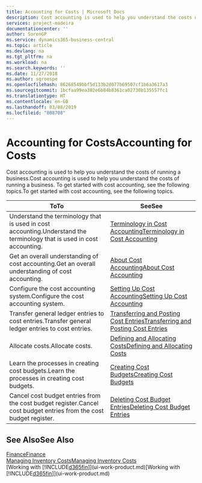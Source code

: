 ```yaml
---
title: Accounting for Costs | Microsoft Docs
description: Cost accounting is used to help you understand the costs of running a business. To get started with cost accounting, see the following topics.
services: project-madeira
documentationcenter: ''
author: SorenGP
ms.service: dynamics365-business-central
ms.topic: article
ms.devlang: na
ms.tgt_pltfrm: na
ms.workload: na
ms.search.keywords: ''
ms.date: 11/27/2018
ms.author: sgroespe
ms.openlocfilehash: 86268549bbf5d133b2d077b69507cf1b6a3617a3
ms.sourcegitcommit: 1bcfaa99ea302e6b84b8361ca02730b135557fc1
ms.translationtype: HT
ms.contentlocale: en-GB
ms.lasthandoff: 03/08/2019
ms.locfileid: "808708"
---
```

# <a name="accounting-for-costs"></a><span data-ttu-id="8b18e-104">Accounting for Costs</span><span class="sxs-lookup"><span data-stu-id="8b18e-104">Accounting for Costs</span></span>
<span data-ttu-id="8b18e-105">Cost accounting is used to help you understand the costs of running a business.</span><span class="sxs-lookup"><span data-stu-id="8b18e-105">Cost accounting is used to help you understand the costs of running a business.</span></span> <span data-ttu-id="8b18e-106">To get started with cost accounting, see the following topics.</span><span class="sxs-lookup"><span data-stu-id="8b18e-106">To get started with cost accounting, see the following topics.</span></span>  

|<span data-ttu-id="8b18e-107">To</span><span class="sxs-lookup"><span data-stu-id="8b18e-107">To</span></span>|<span data-ttu-id="8b18e-108">See</span><span class="sxs-lookup"><span data-stu-id="8b18e-108">See</span></span>|  
|--------|---------|  
|<span data-ttu-id="8b18e-109">Understand the terminology that is used in cost accounting.</span><span class="sxs-lookup"><span data-stu-id="8b18e-109">Understand the terminology that is used in cost accounting.</span></span>|[<span data-ttu-id="8b18e-110">Terminology in Cost Accounting</span><span class="sxs-lookup"><span data-stu-id="8b18e-110">Terminology in Cost Accounting</span></span>](finance-terminology-in-cost-accounting.md)|  
|<span data-ttu-id="8b18e-111">Get an overall understanding of cost accounting.</span><span class="sxs-lookup"><span data-stu-id="8b18e-111">Get an overall understanding of cost accounting.</span></span>|[<span data-ttu-id="8b18e-112">About Cost Accounting</span><span class="sxs-lookup"><span data-stu-id="8b18e-112">About Cost Accounting</span></span>](finance-about-cost-accounting.md)|  
|<span data-ttu-id="8b18e-113">Configure the cost accounting system.</span><span class="sxs-lookup"><span data-stu-id="8b18e-113">Configure the cost accounting system.</span></span>|[<span data-ttu-id="8b18e-114">Setting Up Cost Accounting</span><span class="sxs-lookup"><span data-stu-id="8b18e-114">Setting Up Cost Accounting</span></span>](finance-set-up-cost-accounting.md)|  
|<span data-ttu-id="8b18e-115">Transfer general ledger entries to cost entries.</span><span class="sxs-lookup"><span data-stu-id="8b18e-115">Transfer general ledger entries to cost entries.</span></span>|[<span data-ttu-id="8b18e-116">Transferring and Posting Cost Entries</span><span class="sxs-lookup"><span data-stu-id="8b18e-116">Transferring and Posting Cost Entries</span></span>](finance-transfer-and-post-cost-entries.md)|  
|<span data-ttu-id="8b18e-117">Allocate costs.</span><span class="sxs-lookup"><span data-stu-id="8b18e-117">Allocate costs.</span></span>|[<span data-ttu-id="8b18e-118">Defining and Allocating Costs</span><span class="sxs-lookup"><span data-stu-id="8b18e-118">Defining and Allocating Costs</span></span>](finance-define-and-allocate-costs.md)|  
|<span data-ttu-id="8b18e-119">Learn the processes in creating cost budgets.</span><span class="sxs-lookup"><span data-stu-id="8b18e-119">Learn the processes in creating cost budgets.</span></span>|[<span data-ttu-id="8b18e-120">Creating Cost Budgets</span><span class="sxs-lookup"><span data-stu-id="8b18e-120">Creating Cost Budgets</span></span>](finance-create-cost-budgets.md)|
|<span data-ttu-id="8b18e-121">Cancel cost budget entries from the cost budget register.</span><span class="sxs-lookup"><span data-stu-id="8b18e-121">Cancel cost budget entries from the cost budget register.</span></span>|[<span data-ttu-id="8b18e-122">Deleting Cost Budget Entries</span><span class="sxs-lookup"><span data-stu-id="8b18e-122">Deleting Cost Budget Entries</span></span>](finance-how-to-delete-cost-budget-entries.md)| 


## <a name="see-also"></a><span data-ttu-id="8b18e-123">See Also</span><span class="sxs-lookup"><span data-stu-id="8b18e-123">See Also</span></span>  
[<span data-ttu-id="8b18e-124">Finance</span><span class="sxs-lookup"><span data-stu-id="8b18e-124">Finance</span></span>](finance.md)  
[<span data-ttu-id="8b18e-125">Managing Inventory Costs</span><span class="sxs-lookup"><span data-stu-id="8b18e-125">Managing Inventory Costs</span></span>](finance-manage-inventory-costs.md)  
<span data-ttu-id="8b18e-126">[Working with [!INCLUDE[d365fin](includes/d365fin_md.md)]](ui-work-product.md)</span><span class="sxs-lookup"><span data-stu-id="8b18e-126">[Working with [!INCLUDE[d365fin](includes/d365fin_md.md)]](ui-work-product.md)</span></span>
